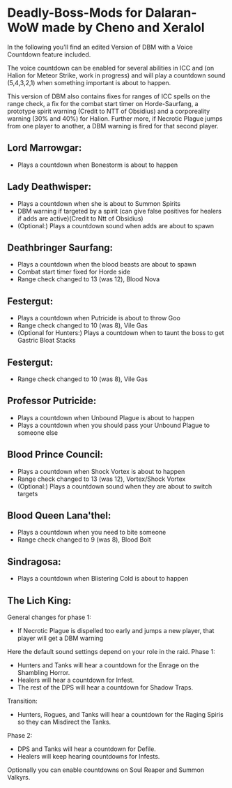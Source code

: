 # Deadly-Boss-Mods for Dalaran-WoW made by Cheno and Xeralol

In the following you'll find an edited Version of DBM with a Voice Countdown feature included.

The voice countdown can be enabled for several abilities in ICC and (on Halion for Meteor Strike, work in progress) and will play a countdown sound (5,4,3,2,1)
when something important is about to happen.

This version of DBM also contains fixes for ranges of ICC spells on the range check, a fix for the combat start timer on Horde-Saurfang, a prototype spirit warning (Credit to NTT of Obsidius) 
and a corporeality warning (30% and 40%) for Halion. Further more, if Necrotic Plague jumps from one player to another, a DBM warning is fired for that second player. 

## Lord Marrowgar:
- Plays a countdown when Bonestorm is about to happen

## Lady Deathwisper:
- Plays a countdown when she is about to Summon Spirits
- DBM warning if targeted by a spirit (can give false positives for healers if adds are active)(Credit to Ntt of Obsidius)
- (Optional:) Plays a countdown sound when adds are about to spawn

## Deathbringer Saurfang:
- Plays a countdown when the blood beasts are about to spawn
- Combat start timer fixed for Horde side
- Range check changed to 13 (was 12), Blood Nova

## Festergut:
- Plays a countdown when Putricide is about to throw Goo
- Range check changed to 10 (was 8), Vile Gas
- (Optional for Hunters:) Plays a countdown when to taunt the boss to get Gastric Bloat Stacks

## Festergut:
- Range check changed to 10 (was 8), Vile Gas

## Professor Putricide:
- Plays a countdown when Unbound Plague is about to happen
- Plays a countdown when you should pass your Unbound Plague to someone else

## Blood Prince Council:
- Plays a countdown when Shock Vortex is about to happen
- Range check changed to 13 (was 12), Vortex/Shock Vortex
- (Optional:) Plays a countdown sound when they are about to switch targets

## Blood Queen Lana'thel:
- Plays a countdown when you need to bite someone
- Range check changed to 9 (was 8), Blood Bolt

## Sindragosa:
- Plays a countdown when Blistering Cold is about to happen

## The Lich King:
General changes for phase 1:
- If Necrotic Plague is dispelled too early and jumps a new player, that player will get a DBM warning

Here the default sound settings depend on your role in the raid.
Phase 1:
- Hunters and Tanks will hear a countdown for the Enrage on the Shambling Horror.
- Healers will hear a countdown for Infest.
- The rest of the DPS will hear a countdown for Shadow Traps.

Transition:
- Hunters, Rogues, and Tanks will hear a countdown for the Raging Spiris so they can Misdirect the Tanks.

Phase 2:
- DPS and Tanks will hear a countdown for Defile.
- Healers will keep hearing countdowns for Infests.

Optionally you can enable countdowns on Soul Reaper and Summon Valkyrs.


